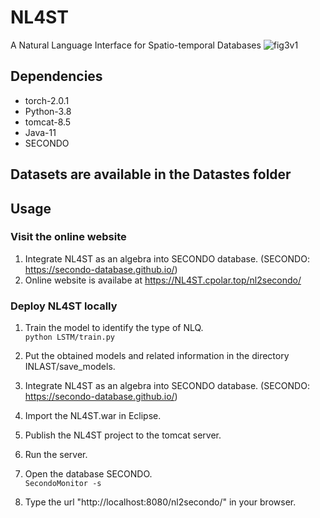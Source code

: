 # NL4ST
A Natural Language Interface for Spatio-temporal Databases
![fig3v1](https://github.com/user-attachments/assets/4ed6862d-5c9e-4b58-879b-bc3915c64587)


## Dependencies
   * torch-2.0.1 
   * Python-3.8
   * tomcat-8.5
   * Java-11
   * SECONDO
## Datasets are available in the Datastes folder
## Usage
### Visit the online website
1. Integrate NL4ST as an algebra into SECONDO database. (SECONDO: https://secondo-database.github.io/)
2. Online website is availabe at https://NL4ST.cpolar.top/nl2secondo/
### Deploy NL4ST locally
1. Train the model to identify the type of NLQ.  
  `python LSTM/train.py`

2. Put the obtained models and related information in the directory INLAST/save_models.
   
3. Integrate NL4ST as an algebra into SECONDO database. (SECONDO: https://secondo-database.github.io/)
   
4. Import the NL4ST.war in Eclipse.
   
5. Publish the NL4ST project to the tomcat server.  
   
6. Run the server.  
   
7. Open the database SECONDO.  
  `SecondoMonitor -s`

8. Type the url "http://localhost:8080/nl2secondo/" in your browser.
